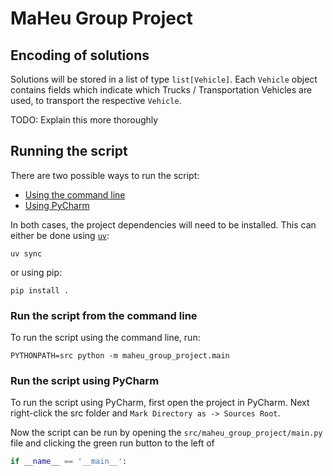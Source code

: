 # MaHeu Group Project

## Encoding of solutions

Solutions will be stored in a list of type `list[Vehicle]`. Each
`Vehicle` object
contains fields which indicate which Trucks / Transportation Vehicles
are used,
to transport the respective `Vehicle`.

TODO: Explain this more thoroughly

## Running the script

There are two possible ways to run the script:

- [Using the command line](#run-the-script-using-the-command-line)
- [Using PyCharm](#run-the-script-using-pycharm)

In both cases, the project dependencies will need to be installed.
This can either be done using [`uv`](https://github.com/astral-sh/uv):

```commandline
uv sync
```

or using pip:

```commandline
pip install .
```

### Run the script from the command line

To run the script using the command line, run:

```commandline
PYTHONPATH=src python -m maheu_group_project.main
```

### Run the script using PyCharm

To run the script using PyCharm, first open the project in PyCharm.
Next right-click the src folder and
`Mark Directory as -> Sources Root`.

Now the script can be run by opening the
`src/maheu_group_project/main.py`
file and clicking the green run button to the left of

```python 
if __name__ == '__main__':
```